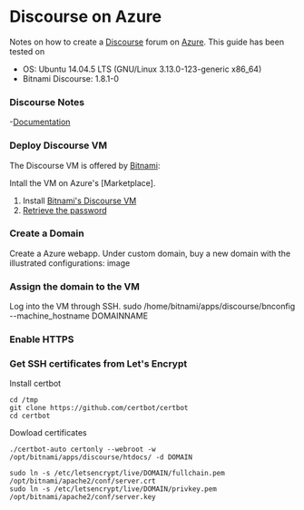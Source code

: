 # Discourse on Azure
Notes on how to create a [Discourse](https://www.discourse.org/) forum on [Azure](https://azure.microsoft.com/).
This guide has been tested on
- OS: Ubuntu 14.04.5 LTS (GNU/Linux 3.13.0-123-generic x86_64)
- Bitnami Discourse: 1.8.1-0

### Discourse Notes
-[Documentation](https://docs.bitnami.com/azure/apps/discourse/)


### Deploy Discourse VM
The Discourse VM is offered by [Bitnami](https://bitnami.com/):

Intall the VM on Azure's [Marketplace].

1. Install [Bitnami's Discourse VM](https://azuremarketplace.microsoft.com/en-us/marketplace/apps/bitnami.discourse?tab=Overview)
2. [Retrieve the password](https://docs.bitnami.com/azure/faq/#how-to-find-application-credentials)

### Create a Domain
Create a Azure webapp.
Under custom domain, buy a new domain with the illustrated configurations:
image

### Assign the domain to the VM
Log into the VM through SSH.
sudo /home/bitnami/apps/discourse/bnconfig --machine_hostname DOMAINNAME

### Enable HTTPS

### Get SSH certificates from Let's Encrypt

Install certbot
```
cd /tmp
git clone https://github.com/certbot/certbot
cd certbot
```

Dowload certificates
```
./certbot-auto certonly --webroot -w /opt/bitnami/apps/discourse/htdocs/ -d DOMAIN
```

```
sudo ln -s /etc/letsencrypt/live/DOMAIN/fullchain.pem /opt/bitnami/apache2/conf/server.crt
sudo ln -s /etc/letsencrypt/live/DOMAIN/privkey.pem /opt/bitnami/apache2/conf/server.key
```

